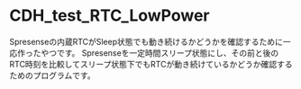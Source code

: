 # CDH_test_RTC_LowPower
Spresenseの内蔵RTCがSleep状態でも動き続けるかどうかを確認するために一応作ったやつです。
Spresenseを一定時間スリープ状態にし、その前と後のRTC時刻を比較してスリープ状態下でもRTCが動き続けているかどうか確認するためのプログラムです。
